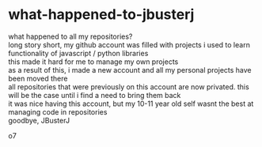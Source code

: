 # what-happened-to-jbusterj
what happened to all my repositories?  
long story short, my github account was filled with projects i used to learn functionality of javascript / python libraries  
this made it hard for me to manage my own projects  
as a result of this, i made a new account and all my personal projects have been moved there  
all repositories that were previously on this account are now privated. this will be the case until i find a need to bring them back  
it was nice having this account, but my 10-11 year old self wasnt the best at managing code in repositories  
goodbye, JBusterJ  

o7  
